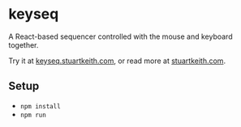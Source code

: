 # keyseq

A React-based sequencer controlled with the mouse and keyboard together.

Try it at [keyseq.stuartkeith.com](https://keyseq.stuartkeith.com/), or read more at [stuartkeith.com](https://stuartkeith.com/#keyseq).

## Setup

- `npm install`
- `npm run`
